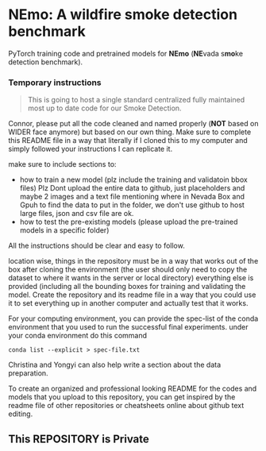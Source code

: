 **NEmo: A wildfire smoke detection benchmark**
========
PyTorch training code and pretrained models for **NEmo** (**NE**vada s**mo**ke detection benchmark).


### Temporary instructions
> This is going to host a single standard centralized fully maintained most up to date code for our Smoke Detection. 

Connor, please put all the code cleaned and named properly (**NOT** based on WIDER face anymore) but based on our own thing. 
Make sure to complete this README file in a way that literally if I cloned this to my computer and simply followed your instructions I can replicate it.

make sure to include sections to:
- how to train a new model (plz include the training and validatoin bbox files)
Plz Dont upload the entire data to github, just placeholders and maybe 2 images and a text file mentioning where in Nevada Box and Gpuh to find the data to put in the folder, we don't use github to host large files, json and csv file are ok.  
- how to test the pre-existing models (please upload the pre-trained models in a specific folder)

All the instructions should be clear and easy to follow.

location wise, things in the repository must be in a way that works out of the box after cloning the environment (the user should only need to copy the dataset to where it wants in the server or local directory) everything else is provided (including all the bounding boxes for training and validating the model. Create the repository and its readme file in a way that you could use it to set everything up in another computer and actually test that it works.

For your computing environment, you can provide the spec-list of the conda environment that you used to run the successful final experiments.
under your conda environment do this command
```
conda list --explicit > spec-file.txt
```


Christina and Yongyi can also help write a section about the data preparation.

To create an organized and professional looking README for the codes and models that you upload to this repository, you can get inspired by the readme file of other repositories or cheatsheets online about github text editing.

## **This REPOSITORY is Private** 
